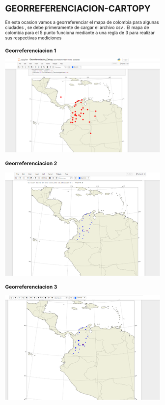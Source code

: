 # GEORREFERENCIACION-CARTOPY

En esta ocasion vamos a georreferenciar el mapa de colombia para algunas ciudades , se debe primeramente de cargar el archivo csv . El mapa de colombia para el 5 punto 
funciona mediante a una regla de 3 para realizar sus respectivas mediciones
<h3>Georreferenciacion 1</h3>

![](Imagenes/geo.PNG)
<h3>Georreferenciacion 2</h3>

![](Imagenes/geo2.PNG)
<h3>Georreferenciacion 3</h3>

![](Imagenes/geo3.PNG)
